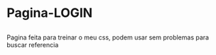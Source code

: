 # Pagina-LOGIN
##
Pagina feita para treinar o meu css, podem usar sem problemas para buscar referencia
